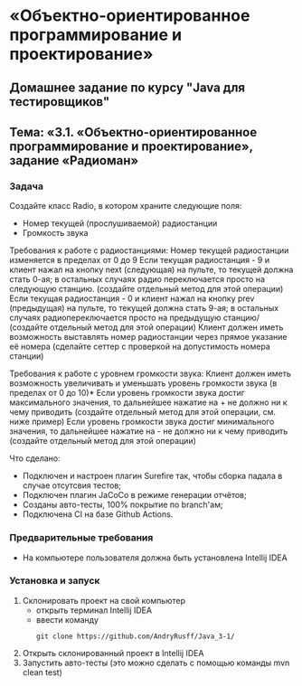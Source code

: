 # «Объектно-ориентированное программирование и проектирование»
## Домашнее задание по курсу "Java для тестировщиков"
## Тема: «3.1. «Объектно-ориентированное программирование и проектирование», задание «Радиоман»

### Задача
Создайте класс Radio, в котором храните следующие поля:

- Номер текущей (прослушиваемой) радиостанции
- Громкость звука

Требования к работе с радиостанциями:
Номер текущей радиостанции изменяется в пределах от 0 до 9
Если текущая радиостанция - 9 и клиент нажал на кнопку next (следующая) на пульте, то текущей должна стать 0-ая; в остальных случаях радио переключается просто на следующую станцию. (создайте отдельный метод для этой операции)
Если текущая радиостанция - 0 и клиент нажал на кнопку prev (предыдущая) на пульте, то текущей должна стать 9-ая; в остальных случаях радиопереключается просто на предыдущую станцию/ (создайте отдельный метод для этой операции)
Клиент должен иметь возможность выставлять номер радиостанции через прямое указание её номера (сделайте сеттер с проверкой на допустимость номера станции)

Требования к работе с уровнем громкости звука:
Клиент должен иметь возможность увеличивать и уменьшать уровень громкости звука (в пределах от 0 до 10)*
Если уровень громкости звука достиг максимального значения, то дальнейшее нажатие на + не должно ни к чему приводить (создайте отдельный метод для этой операции, см. ниже пример)
Если уровень громкости звука достиг минимального значения, то дальнейшее нажатие на - не должно ни к чему приводить (создайте отдельный метод для этой операции)

Что сделано:
- Подключен и настроен плагин Surefire так, чтобы сборка падала в случае отсутсвия тестов;
- Подключен плагин JaCoCo в режиме генерации отчётов;
- Созданы авто-тесты, 100% покрытие по branch'ам;
- Подключена CI на базе Github Actions.

### Предварительные требования
- На компьютере пользователя должна быть установлена Intellij IDEA

### Установка и запуск
1. Склонировать проект на свой компьютер
	- открыть терминал Intellij IDEA
	- ввести команду 
		```
		git clone https://github.com/AndryRusff/Java_3-1/
		```
1. Открыть склонированный проект в Intellij IDEA
1. Запустить авто-тесты (это можно сделать с помощью команды mvn clean test)
